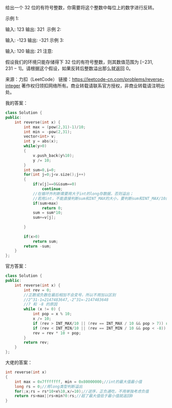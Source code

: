 给出一个 32 位的有符号整数，你需要将这个整数中每位上的数字进行反转。

示例 1:

输入: 123
输出: 321
 示例 2:

输入: -123
输出: -321
示例 3:

输入: 120
输出: 21
注意:

假设我们的环境只能存储得下 32 位的有符号整数，则其数值范围为 [−231,  231 − 1]。请根据这个假设，如果反转后整数溢出那么就返回 0。

来源：力扣（LeetCode）
链接：https://leetcode-cn.com/problems/reverse-integer
著作权归领扣网络所有。商业转载请联系官方授权，非商业转载请注明出处。

我的答案：  
```C++
class Solution {
public:
    int reverse(int x) {
        int max = (pow(2,31)-1)/10;
        int min = -pow(2,31);
        vector<int> v;
        int y = abs(x);
        while(y>0)
        {
            v.push_back(y%10);
            y /= 10;
        }
        int sum=0,i=0;
        for(int j=0;j<v.size();j++)
        {
            if(v[j]==0&&sum==0)
                continue;
            //在循环外判断需要用大于int的long存数据，否则溢出；
            //若用int，不能直接判断sum和INT_MAX的大小，要判断sum和INT_MAX/10的大小
            if(sum>max)
                return 0;
            sum = sum*10;
            sum+=v[j];
            
        }
        
        if(x>0)
            return sum;
        return -sum;
    }
};
```
官方答案：  
```C++
class Solution {
public:
    int reverse(int x) {
        int rev = 0;
        //正数或负数在最后相加不会变号，所以不用加以区别
        //2^31-1=2147483647,-2^31=-2147483648
        //7 和 -8 的原因
        while (x != 0) {
            int pop = x % 10;
            x /= 10;
            if (rev > INT_MAX/10 || (rev == INT_MAX / 10 && pop > 7)) return 0;
            if (rev < INT_MIN/10 || (rev == INT_MIN / 10 && pop < -8)) return 0;
            rev = rev * 10 + pop;
        }
        return rev;
    }
};


```
大佬的答案：
```C++
int reverse(int x)
{
    int max = 0x7fffffff, min = 0x80000000;//int的最大值最小值
    long rs = 0;//用long类型判断溢出
    for(;x;rs = rs*10+x%10,x/=10);//逆序，正负通吃，不用单独考虑负值
    return rs>max||rs<min?0:rs;//超了最大值低于最小值就返回0
}
```
